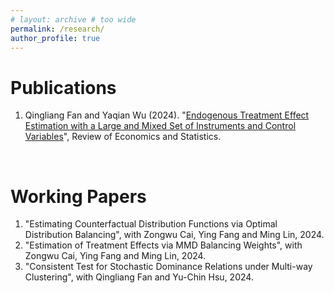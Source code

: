 ```yaml
---
# layout: archive # too wide
permalink: /research/
author_profile: true
---
```



Publications
=====
1. Qingliang Fan and Yaqian Wu (2024). "[Endogenous Treatment Effect Estimation with a Large and Mixed Set of Instruments and Control Variables](https://papers.ssrn.com/sol3/papers.cfm?abstract_id=4146397)", Review of Economics and Statistics.

  <br>



 Working Papers
 ======


1. "Estimating Counterfactual Distribution Functions via Optimal Distribution Balancing", with Zongwu Cai, Ying Fang and Ming Lin, 2024. 
2. "Estimation of Treatment Effects via MMD Balancing Weights", with Zongwu Cai, Ying Fang and Ming Lin, 2024.
3. "Consistent Test for Stochastic Dominance Relations under Multi-way Clustering", with Qingliang Fan and Yu-Chin Hsu, 2024.
 
